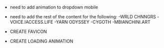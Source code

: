 

- need to add animation to dropdown mobile
- need to add the rest of the content for the following: 
   -WRLD CHNNGRS
   -VOICE.IACCESS.LIFE
   -YARN ODYSSEY
   -CYGOTH
   -MBIANCHINI.ART

- CREATE FAVICON
- CREATE LOADING ANIMATION 
